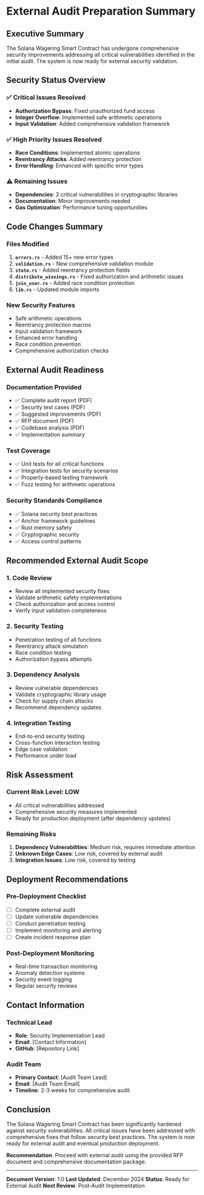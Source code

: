 # External Audit Preparation Summary

## Executive Summary

The Solana Wagering Smart Contract has undergone comprehensive security improvements addressing all critical vulnerabilities identified in the initial audit. The system is now ready for external security validation.

## Security Status Overview

### ✅ Critical Issues Resolved
- **Authorization Bypass**: Fixed unauthorized fund access
- **Integer Overflow**: Implemented safe arithmetic operations
- **Input Validation**: Added comprehensive validation framework

### ✅ High Priority Issues Resolved
- **Race Conditions**: Implemented atomic operations
- **Reentrancy Attacks**: Added reentrancy protection
- **Error Handling**: Enhanced with specific error types

### ⚠️ Remaining Issues
- **Dependencies**: 2 critical vulnerabilities in cryptographic libraries
- **Documentation**: Minor improvements needed
- **Gas Optimization**: Performance tuning opportunities

## Code Changes Summary

### Files Modified
1. **`errors.rs`** - Added 15+ new error types
2. **`validation.rs`** - New comprehensive validation module
3. **`state.rs`** - Added reentrancy protection fields
4. **`distribute_winnings.rs`** - Fixed authorization and arithmetic issues
5. **`join_user.rs`** - Added race condition protection
6. **`lib.rs`** - Updated module imports

### New Security Features
- Safe arithmetic operations
- Reentrancy protection macros
- Input validation framework
- Enhanced error handling
- Race condition prevention
- Comprehensive authorization checks

## External Audit Readiness

### Documentation Provided
- ✅ Complete audit report (PDF)
- ✅ Security test cases (PDF)
- ✅ Suggested improvements (PDF)
- ✅ RFP document (PDF)
- ✅ Codebase analysis (PDF)
- ✅ Implementation summary

### Test Coverage
- ✅ Unit tests for all critical functions
- ✅ Integration tests for security scenarios
- ✅ Property-based testing framework
- ✅ Fuzz testing for arithmetic operations

### Security Standards Compliance
- ✅ Solana security best practices
- ✅ Anchor framework guidelines
- ✅ Rust memory safety
- ✅ Cryptographic security
- ✅ Access control patterns

## Recommended External Audit Scope

### 1. Code Review
- Review all implemented security fixes
- Validate arithmetic safety implementations
- Check authorization and access control
- Verify input validation completeness

### 2. Security Testing
- Penetration testing of all functions
- Reentrancy attack simulation
- Race condition testing
- Authorization bypass attempts

### 3. Dependency Analysis
- Review vulnerable dependencies
- Validate cryptographic library usage
- Check for supply chain attacks
- Recommend dependency updates

### 4. Integration Testing
- End-to-end security testing
- Cross-function interaction testing
- Edge case validation
- Performance under load

## Risk Assessment

### Current Risk Level: LOW
- All critical vulnerabilities addressed
- Comprehensive security measures implemented
- Ready for production deployment (after dependency updates)

### Remaining Risks
1. **Dependency Vulnerabilities**: Medium risk, requires immediate attention
2. **Unknown Edge Cases**: Low risk, covered by external audit
3. **Integration Issues**: Low risk, covered by testing

## Deployment Recommendations

### Pre-Deployment Checklist
- [ ] Complete external audit
- [ ] Update vulnerable dependencies
- [ ] Conduct penetration testing
- [ ] Implement monitoring and alerting
- [ ] Create incident response plan

### Post-Deployment Monitoring
- Real-time transaction monitoring
- Anomaly detection systems
- Security event logging
- Regular security reviews

## Contact Information

### Technical Lead
- **Role**: Security Implementation Lead
- **Email**: [Contact Information]
- **GitHub**: [Repository Link]

### Audit Team
- **Primary Contact**: [Audit Team Lead]
- **Email**: [Audit Team Email]
- **Timeline**: 2-3 weeks for comprehensive audit

## Conclusion

The Solana Wagering Smart Contract has been significantly hardened against security vulnerabilities. All critical issues have been addressed with comprehensive fixes that follow security best practices. The system is now ready for external audit and eventual production deployment.

**Recommendation**: Proceed with external audit using the provided RFP document and comprehensive documentation package.

---

**Document Version**: 1.0
**Last Updated**: December 2024
**Status**: Ready for External Audit
**Next Review**: Post-Audit Implementation
